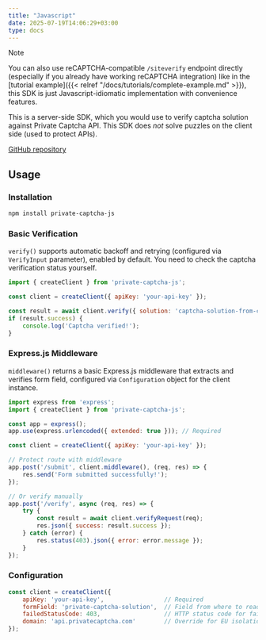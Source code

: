 ```yaml
---
title: "Javascript"
date: 2025-07-19T14:06:29+03:00
type: docs
---
```


> [!NOTE]
> You can also use reCAPTCHA-compatible `/siteverify` endpoint directly (especially if you already have working reCAPTCHA integration) like in the [tutorial example]({{< relref "/docs/tutorials/complete-example.md" >}}), this SDK is just Javascript-idiomatic implementation with convenience features.

This is a server-side SDK, which you would use to verify captcha solution against Private Captcha API. This SDK does _not_ solve puzzles on the client side (used to protect APIs).

[GitHub repository](https://github.com/PrivateCaptcha/private-captcha-js)

## Usage

### Installation

```bash
npm install private-captcha-js
```

### Basic Verification

`verify()` supports automatic backoff and retrying (configured via `VerifyInput` parameter), enabled by default. You need to check the captcha verification status yourself.

```javascript
import { createClient } from 'private-captcha-js';

const client = createClient({ apiKey: 'your-api-key' });

const result = await client.verify({ solution: 'captcha-solution-from-client' });
if (result.success) {
    console.log('Captcha verified!');
}
```

### Express.js Middleware

`middleware()` returns a basic Express.js middleware that extracts and verifies form field, configured via `Configuration` object for the client instance.

```javascript
import express from 'express';
import { createClient } from 'private-captcha-js';

const app = express();
app.use(express.urlencoded({ extended: true })); // Required

const client = createClient({ apiKey: 'your-api-key' });

// Protect route with middleware
app.post('/submit', client.middleware(), (req, res) => {
    res.send('Form submitted successfully!');
});

// Or verify manually
app.post('/verify', async (req, res) => {
    try {
        const result = await client.verifyRequest(req);
        res.json({ success: result.success });
    } catch (error) {
        res.status(403).json({ error: error.message });
    }
});
```

### Configuration

```javascript
const client = createClient({
    apiKey: 'your-api-key',                 // Required
    formField: 'private-captcha-solution',  // Field from where to read the solution
    failedStatusCode: 403,                  // HTTP status code for failed verifications (middleware)
    domain: 'api.privatecaptcha.com'        // Override for EU isolation or for self-hosting
});
```
